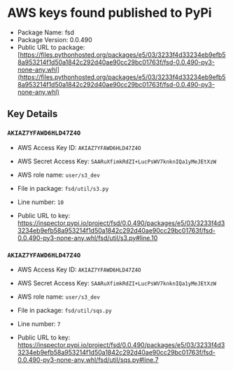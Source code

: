 # AWS keys found published to PyPi

* Package Name: fsd
* Package Version: 0.0.490
* Public URL to package: [https://files.pythonhosted.org/packages/e5/03/3233f4d33234eb9efb58a953214f1d50a1842c292d40ae90cc29bc01763f/fsd-0.0.490-py3-none-any.whl](https://files.pythonhosted.org/packages/e5/03/3233f4d33234eb9efb58a953214f1d50a1842c292d40ae90cc29bc01763f/fsd-0.0.490-py3-none-any.whl)

## Key Details

### `AKIAZ7YFAWD6HLD47Z4O`

* AWS Access Key ID: `AKIAZ7YFAWD6HLD47Z4O`
* AWS Secret Access Key: `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` 
* AWS role name: `user/s3_dev`
* File in package: `fsd/util/s3.py`
* Line number: `10`

* Public URL to key: https://inspector.pypi.io/project/fsd/0.0.490/packages/e5/03/3233f4d33234eb9efb58a953214f1d50a1842c292d40ae90cc29bc01763f/fsd-0.0.490-py3-none-any.whl/fsd/util/s3.py#line.10



### `AKIAZ7YFAWD6HLD47Z4O`

* AWS Access Key ID: `AKIAZ7YFAWD6HLD47Z4O`
* AWS Secret Access Key: `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` 
* AWS role name: `user/s3_dev`
* File in package: `fsd/util/sqs.py`
* Line number: `7`

* Public URL to key: https://inspector.pypi.io/project/fsd/0.0.490/packages/e5/03/3233f4d33234eb9efb58a953214f1d50a1842c292d40ae90cc29bc01763f/fsd-0.0.490-py3-none-any.whl/fsd/util/sqs.py#line.7


